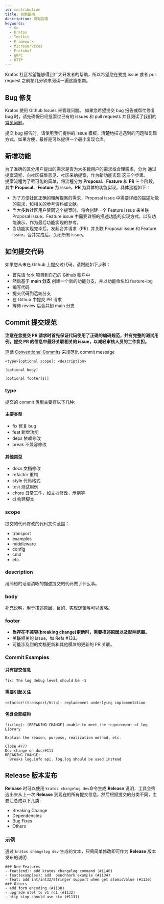 ```yaml
---
id: contribution
title: 贡献指南
description: 贡献指南
keywords:
  - Go
  - Kratos
  - Toolkit
  - Framework
  - Microservices
  - Protobuf
  - gRPC
  - HTTP
---
```


Kratos 社区希望能够得到广大开发者的帮助，所以希望您在要提 issue 或者 pull request 之前花几分钟来阅读一遍这篇指南。

## Bug 修复

Kratos 使用 Github Issues 来管理问题。 如果您希望提交 bug 报告或帮忙修复 bug 时，请先确保已经搜索过已有的 issues 和 pull requests 并且阅读了我们的 [常见问题](https://go-kratos.dev/docs/intro/faq)。

提交 bug 报告时，请使用我们提供的 issue 模板，清楚地描述遇到的问题和复现方式，如果方便，最好是可以提供一个最小复现仓库。

## 新增功能

为了准确的区分用户提出的需求是否为大多数用户的需求或合理需求，分为 通过提案流程、向社区征集意见、社区采纳提案，作为新功能实现 这三个步骤。  
提案流程为了尽可能的简单，将流程分为 **Proposal**、**Feature** 和 **PR** 三个阶段，其中 **Proposal**、**Feature** 为 issue，**PR** 为具体的功能实现。具体流程如下：

- 为了方便社区正确的理解提案的需求，Proposal issue 中需要详细的描述功能的需求，和相关的参考资料或文献。
- 当大多数社区用户赞同这个提案时，将会创建一个 Feature issue 来关联 Proposal issue，Feature issue 中需要详细的描述功能的实现方式，以及功能演示，作为最后功能实现的参考。
- 当功能实现完毕后，发起合并请求（PR）并关联 Proposal issue 和 Feature issue，合并完成后，关闭所有 issue。

## 如何提交代码

如果您从未在 Github 上提交过代码，请跟随如下步骤：

- 首先请 fork 项目到自己的 Github 账户中
- 然后基于 **main 分支** 创建一个新的功能分支，并以功能命名如 feature-log
- 编写代码
- 提交代码到远端分支
- 在 Github 中提交 PR 请求
- 等待 review 后合并到 main 分支

## Commit 提交规范

**注意在您提交 PR 请求时首先保证代码使用了正确的编码规范，并有完整的测试用例，提交 PR 的信息中最好关联相关的 issue，以减轻审核人员的工作负担。**

遵循 [Conventional Commits](https://www.conventionalcommits.org/en/v1.0.0/#summary) 来规范化 commit message

```
<type>[optional scope]: <description>

[optional body]

[optional footer(s)]
```

### type

提交的 commit 类型主要有以下几种:

#### 主要类型

- fix 修复 bug
- feat 新增功能
- deps 依赖修改
- break 不兼容修改

#### 其他类型

- docs 文档修改
- refactor 重构
- style 代码格式
- test 测试用例
- chore 日常工作，如文档修改，示例等
- ci 构建脚本

### scope

提交的代码修改的代码文件范围：

- transport
- examples
- middleware
- config
- cmd
- etc.

### description

用简短的话语清晰的描述提交的代码做了什么事。

### body

补充说明，用于描述原因、目的、实现逻辑等可以省略。

### footer

- **当存在不兼容(breaking change)更新时，需要描述原因以及影响范围。**
- 关联相关的 issue，如 Refs #133。
- 可能涉及到的文档更新和其他模块的更新的 PR 关联。

### Commit Examples

#### 只有提交信息

```
fix: The log debug level should be -1
```

#### 需要引起关注

```
refactor!(transport/http): replacement underlying implementation
```

#### 包含全部结构

```
fix(log): [BREAKING-CHANGE] unable to meet the requirement of log Library

Explain the reason, purpose, realization method, etc.

Close #777
Doc change on doc/#111
BREAKING CHANGE:
  Breaks log.info api, log.log should be used instead
```

## Release 版本发布

**Release** 时可以使用 `kratos changelog dev`命令生成 **Release** 说明，工具会筛选出来从上一次 **Release** 到现在的所有提交信息，然后根据提交的分类不同，主要汇总成以下几类:

- Breaking Change
- Dependencies
- Bug Fixes
- Others

### 示例

通过 `kratos changelog dev` 生成的文本，只需简单修改即可作为 **Release** 版本发布的说明.

```
### New Features
- feat(cmd): add kratos changelog command (#1140)
- feat(examples): add  benchmark example (#1134)
- feat: add int/int32/Stringer support when get atomicValue (#1130)
### Others
- add form encoding (#1138)
- upgrade otel to v1 rc1 (#1132)
- http stop should use ctx (#1131)
```
